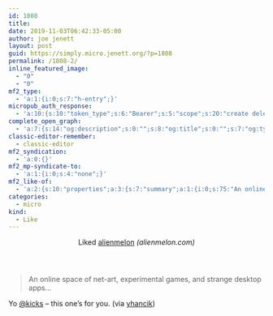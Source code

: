 ```yaml
---
id: 1808
title: 
date: 2019-11-03T06:42:33-05:00
author: joe jenett
layout: post
guid: https://simply.micro.jenett.org/?p=1808
permalink: /1808-2/
inline_featured_image:
  - "0"
  - "0"
mf2_type:
  - 'a:1:{i:0;s:7:"h-entry";}'
micropub_auth_response:
  - 'a:10:{s:10:"token_type";s:6:"Bearer";s:5:"scope";s:20:"create delete update";s:2:"me";s:32:"https://simply.micro.jenett.org/";s:9:"issued_by";s:59:"https://simply.micro.jenett.org/wp-json/indieauth/1.0/token";s:9:"client_id";s:20:"https://omnibear.com";s:11:"client_name";s:8:"Omnibear";s:11:"client_icon";s:29:"https://omnibear.com/logo.svg";s:9:"issued_at";i:1572441202;s:4:"user";i:1;s:13:"last_accessed";i:1572781126;}'
complete_open_graph:
  - 'a:7:{s:14:"og:description";s:0:"";s:8:"og:title";s:0:"";s:7:"og:type";s:0:"";s:12:"twitter:card";s:7:"summary";s:15:"twitter:creator";s:0:"";s:19:"twitter:description";s:0:"";s:8:"og:image";s:0:"";}'
classic-editor-remember:
  - classic-editor
mf2_syndication:
  - 'a:0:{}'
mf2_mp-syndicate-to:
  - 'a:1:{i:0;s:4:"none";}'
mf2_like-of:
  - 'a:2:{s:10:"properties";a:3:{s:7:"summary";a:1:{i:0;s:75:"An online space of net-art, experimental games, and strange desktop apps...";}s:4:"name";a:1:{i:0;s:10:"alienmelon";}s:3:"url";a:1:{i:0;s:27:"https://www.alienmelon.com/";}}s:4:"type";s:4:"cite";}'
categories:
  - micro
kind:
  - Like
---
```

<div class="entry-reaction"><section class="response u-like-of h-cite"><header><span class="kind-display-text">Liked</span> <a href="https://www.alienmelon.com/" class="p-name u-url">alienmelon</a> <em>(<span class="p-publication">alienmelon.com</span>)</em></header>
<blockquote class="e-summary">An online space of net-art, experimental games, and strange desktop apps...</blockquote></section></div>
<div class="entry-content e-content" itemprop="description articleBody">
<p>Yo <a title="Kicks" href="https://micro.blog/kicks">@kicks</a> – this one’s for you. (via <a href="https://pinboard.in/u:yhancik">yhancik</a>)</p></div>